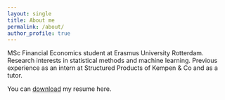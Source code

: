 ```yaml
---
layout: single
title: About me
permalink: /about/
author_profile: true
---
```


MSc Financial Economics student at Erasmus University Rotterdam. Research interests in statistical methods and machine learning. Previous experience as an intern at Structured Products of Kempen & Co and as a tutor.

You can [download](https://github.com/Thijsq/Curriculum-Vitae/raw/master/CV%20T.J.Quast%20(8).pdf) my resume here.



